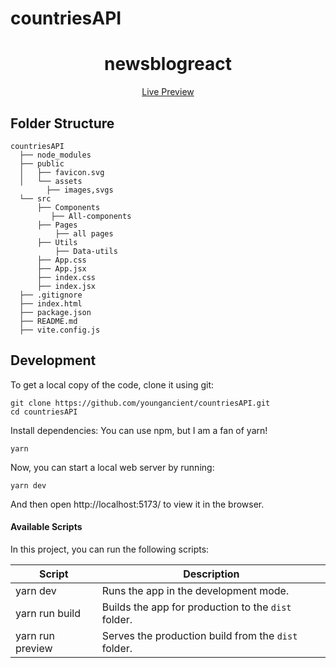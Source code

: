 # countriesAPI

<h1 align="center">
  newsblogreact
</h1>

<p align="center">
  <a href="https://lookupcountries.netlify.app/">
    Live Preview
  </a>
</p>


## Folder Structure
```
countriesAPI
  ├── node_modules
  ├── public
  │   ├── favicon.svg
  │   └── assets
        ├── images,svgs
  └── src
      ├── Components
         ├── All-components
      ├── Pages
          ├── all pages
      ├── Utils
          ├── Data-utils
      ├── App.css
      ├── App.jsx
      ├── index.css
      ├── index.jsx
  ├── .gitignore
  ├── index.html
  ├── package.json
  ├── README.md
  ├── vite.config.js
```

## Development

To get a local copy of the code, clone it using git:

```
git clone https://github.com/youngancient/countriesAPI.git
cd countriesAPI
```

Install dependencies: You can use npm, but I am a fan of yarn!

```
yarn
```

Now, you can start a local web server by running:

```
yarn dev
```

And then open http://localhost:5173/ to view it in the browser.

#### Available Scripts

In this project, you can run the following scripts:

| Script        | Description                                         |
| ------------- | --------------------------------------------------- |
| yarn dev   | Runs the app in the development mode.               |
| yarn run build | Builds the app for production to the `dist` folder. |
| yarn run preview | Serves the production build from the `dist` folder. |

